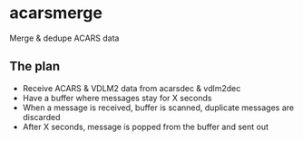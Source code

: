 # acarsmerge

Merge & dedupe ACARS data

## The plan

- Receive ACARS & VDLM2 data from acarsdec & vdlm2dec
- Have a buffer where messages stay for X seconds
- When a message is received, buffer is scanned, duplicate messages are discarded
- After X seconds, message is popped from the buffer and sent out
